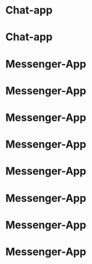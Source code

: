 # Chat-app
# Chat-app
# Messenger-App
# Messenger-App
# Messenger-App
# Messenger-App
# Messenger-App
# Messenger-App
# Messenger-App
# Messenger-App
